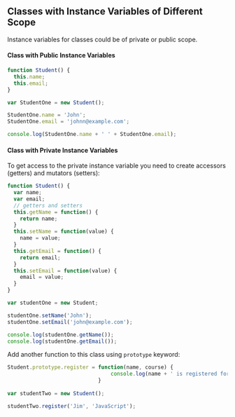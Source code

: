 ## Classes with Instance Variables of Different Scope
Instance variables for classes could be of private or public scope.

#### Class with Public Instance Variables
```javascript
function Student() {
  this.name;
  this.email;
}

var StudentOne = new Student();

StudentOne.name = 'John';
StudentOne.email = 'johnn@example.com';

console.log(StudentOne.name + ' ' + StudentOne.email);  
```

#### Class with Private Instance Variables
To get access to the private instance variable you need to create accessors (getters) and mutators (setters):
```javascript
function Student() {
  var name;
  var email;
  // getters and setters
  this.getName = function() {
    return name;
  }
  this.setName = function(value) {
    name = value;
  }
  this.getEmail = function() {
    return email;
  }
  this.setEmail = function(value) {
    email = value;
  }
}

var studentOne = new Student;

studentOne.setName('John'); 
studentOne.setEmail('john@example.com');

console.log(studentOne.getName());
console.log(studentOne.getEmail());
```
Add another function to this class using `prototype` keyword:
```javascript
Student.prototype.register = function(name, course) {
                                 console.log(name + ' is registered for ' + course);
                             }
                             
var studentTwo = new Student();

studentTwo.register('Jim', 'JavaScript');                            
```
